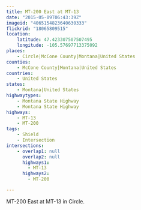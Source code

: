 ```yaml
---
title: MT-200 East at MT-13
date: "2015-05-09T06:43:39Z"
imageid: "4065154823640630333"
flickrid: "18065809515"
location:
    latitude: 47.423307507507495
    longitude: -105.57697713375092
places:
    - Circle|McCone County|Montana|United States
counties:
    - McCone County|Montana|United States
countries:
    - United States
states:
    - Montana|United States
highwaytypes:
    - Montana State Highway
    - Montana State Highway
highways:
    - MT-13
    - MT-200
tags:
    - Shield
    - Intersection
intersections:
    - overlap1: null
      overlap2: null
      highways1:
        - MT-13
      highways2:
        - MT-200

---
```

MT-200 East at MT-13 in Circle.